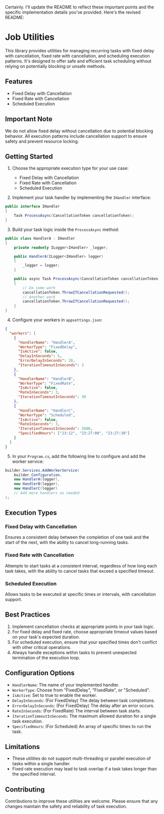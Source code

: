 Certainly. I'll update the README to reflect these important points and the specific implementation details you've provided. Here's the revised README:

# Job Utilities

This library provides utilities for managing recurring tasks with fixed delay with cancellation, fixed rate with cancellation, and scheduling execution patterns. It's designed to offer safe and efficient task scheduling without relying on potentially blocking or unsafe methods.

## Features

- Fixed Delay with Cancellation
- Fixed Rate with Cancellation
- Scheduled Execution

## Important Note

We do not allow fixed delay without cancellation due to potential blocking behavior. All execution patterns include cancellation support to ensure safety and prevent resource locking.

## Getting Started

1. Choose the appropriate execution type for your use case:
   - Fixed Delay with Cancellation
   - Fixed Rate with Cancellation
   - Scheduled Execution

2. Implement your task handler by implementing the `IHandler` interface:

```csharp
public interface IHandler
{ 
    Task ProcessAsync(CancellationToken cancellationToken);
}
```

3. Build your task logic inside the `ProcessAsync` method:

```csharp
public class HandlerA : IHandler
{
    private readonly ILogger<IHandler> _logger;

    public HandlerA(ILogger<IHandler> logger)
    {
        _logger = logger;
    }

    public async Task ProcessAsync(CancellationToken cancellationToken)
    {
        // Do some work 
        cancellationToken.ThrowIfCancellationRequested();
        // Another work 
        cancellationToken.ThrowIfCancellationRequested();
    }
}
```

4. Configure your workers in `appsettings.json`:

```json
{
  "workers": [
    {
      "HandlerName": "HandlerA",
      "WorkerType": "FixedDelay",
      "IsActive": false,
      "DelayInSeconds": 5,
      "ErrorDelayInSeconds": 20,
      "IterationTimeoutInSeconds": 3
    },
    {
      "HandlerName": "HandlerB",
      "WorkerType": "FixedRate",
      "IsActive": false,
      "RateInSeconds": 3,
      "IterationTimeoutInSeconds": 30
    },
    {
      "HandlerName": "HandlerC",
      "WorkerType": "Scheduled",
      "IsActive": false,
      "RateInSeconds": 3,
      "IterationTimeoutInSeconds": 3600,
      "SpecifiedHours": ["23:12", "23:27:00", "23:27:30"]
    }
  ]
}
```

5. In your `Program.cs`, add the following line to configure and add the worker service:

```csharp
builder.Services.AddWorkerService(
    builder.Configuration,
    new HandlerA(logger),
    new HandlerB(logger),
    new HandlerC(logger)
    // Add more handlers as needed
);
```

## Execution Types

### Fixed Delay with Cancellation

Ensures a consistent delay between the completion of one task and the start of the next, with the ability to cancel long-running tasks.

### Fixed Rate with Cancellation

Attempts to start tasks at a consistent interval, regardless of how long each task takes, with the ability to cancel tasks that exceed a specified timeout.

### Scheduled Execution

Allows tasks to be executed at specific times or intervals, with cancellation support.

## Best Practices

1. Implement cancellation checks at appropriate points in your task logic.
2. For fixed delay and fixed rate, choose appropriate timeout values based on your task's expected duration.
3. For scheduled execution, ensure that your specified times don't conflict with other critical operations.
4. Always handle exceptions within tasks to prevent unexpected termination of the execution loop.

## Configuration Options

- `HandlerName`: The name of your implemented handler.
- `WorkerType`: Choose from "FixedDelay", "FixedRate", or "Scheduled".
- `IsActive`: Set to true to enable the worker.
- `DelayInSeconds`: (For FixedDelay) The delay between task completions.
- `ErrorDelayInSeconds`: (For FixedDelay) The delay after an error occurs.
- `RateInSeconds`: (For FixedRate) The interval between task starts.
- `IterationTimeoutInSeconds`: The maximum allowed duration for a single task execution.
- `SpecifiedHours`: (For Scheduled) An array of specific times to run the task.

## Limitations

- These utilities do not support multi-threading or parallel execution of tasks within a single handler.
- Fixed rate execution may lead to task overlap if a task takes longer than the specified interval.

## Contributing

Contributions to improve these utilities are welcome. Please ensure that any changes maintain the safety and reliability of task execution.
